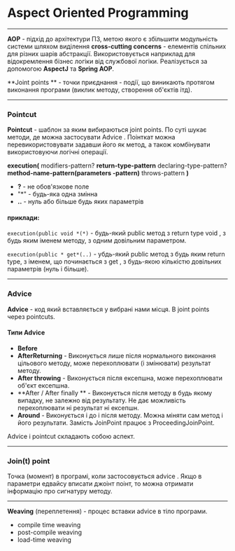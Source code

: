 # Aspect Oriented Programming
---
**AOP** - підхід до архітектури ПЗ, метою якого є збільшити модульність системи шляхом виділення **cross-cutting
 concerns** - елементів спільних для різних шарів абстракції. Використовується наприклад для відокремлення бізнес логіки від службової логіки. Реалізується за допомогою **AspectJ** та **Spring AOP**.
 
**Joint points
** - точки приєднання - події, що виникають протягом виконання програми (виклик методу, створення об'єктів ітд).

---
### Pointcut
**Pointcut** - шаблон за яким вибираються joint points. По суті шукає методи, де можна застосувати Advice
. Поінткат можна перевикористовувати задавши його як метод, а також комбінувати використовуючи логічні операції.

**execution(** modifiers-pattern? **return-type-pattern** declaring-type-pattern? **method-name-pattern(parameters
-pattern)** throws-pattern **)**

* **?** - не обов'язкове поле
* "*" - будь-яка одна змінна
* **..** - нуль або більше будь яких параметрів

#### приклади:
`execution(public void *(*)` - будь-який public метод з return type void
, з будь яким іменем методу, з одним довільним параметром.

`execution(public * get*(..)` - убдь-який public метод з будь яким return type, з іменем, що починається з get
, з будь-якою кількістю довільних параметрів (нуль і більше). 

---
### Advice
**Advice** - код який вставляється у вибрані нами місця. В joint points через pointcuts. 

#### Типи Advice
* **Before**
* **AfterReturning** - Виконується лише після нормального виконання цільового методу, може перехоплювати (і змінювати) результат методу.
* **After throwing** - Виконується після ексепшна, може перехоплювати об'єкт ексепшна.
* **After / After finally
** - Виконується після методу в будь якому випадку, не залежно від результату. Не дає можливість перехоплювати ні результат ні ексепшн.
* **Around** - Виконується і до і після методу. Можна міняти сам метод і його результати. Замість JoinPoint
 працює з ProceedingJoinPoint.

Advice i pointcut складають собою аспект.

---
### Join(t) point
Точка (момент) в програмі, коли застосовується advice
. Якщо в параметри едвайсу вписати джоінт поінт, то можна отримати інформацію про сигнатуру методу.

---
**Weaving** (переплетення) - процес вставки advice в тіло програми.
* compile time weaving
* post-compile weaving
* load-time weaving